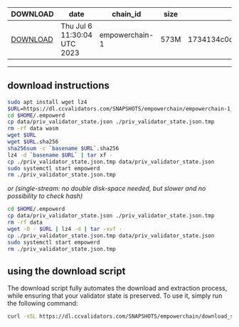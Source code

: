 | DOWNLOAD | date | chain_id | size | checksum |
| -------- | ---- | -------- | ---- | -------- |
| [DOWNLOAD](https://dl.ccvalidators.com/SNAPSHOTS/empowerchain/empowerchain-1_122369.tar.lz4) | Thu Jul  6 11:30:04 UTC 2023 | empowerchain-1 | 573M | 1734134c0d0ee4bfda6a0990ce17c428db1ebfb19c550e2948213c509e6be66c |
 
---
## download instructions
 
```sh
sudo apt install wget lz4
$URL=https://dl.ccvalidators.com/SNAPSHOTS/empowerchain/empowerchain-1_122369.tar.lz4
cd $HOME/.empowerd
cp data/priv_validator_state.json ./priv_validator_state.json.tmp
rm -rf data wasm
wget $URL
wget $URL.sha256
sha256sum -c `basename $URL`.sha256
lz4 -d `basename $URL` | tar xf -
cp ./priv_validator_state.json.tmp data/priv_validator_state.json
sudo systemctl start empowerd
rm ./priv_validator_state.json.tmp
```
*or (single-stream: no double disk-space needed, but slower and no possibility to check hash)*
```sh
cd $HOME/.empowerd
cp data/priv_validator_state.json ./priv_validator_state.json.tmp
rm -rf data
wget -O - $URL | lz4 -d | tar -xvf -
cp ./priv_validator_state.json.tmp data/priv_validator_state.json
sudo systemctl start empowerd
rm ./priv_validator_state.json.tmp
```
## using the download script
 
The download script fully automates the download and extraction process, while ensuring that your validator state is preserved. To use it, simply run the following command:
 
```sh
curl -sSL https://dl.ccvalidators.com/SNAPSHOTS/empowerchain/download_snapshot.sh | bash
```
